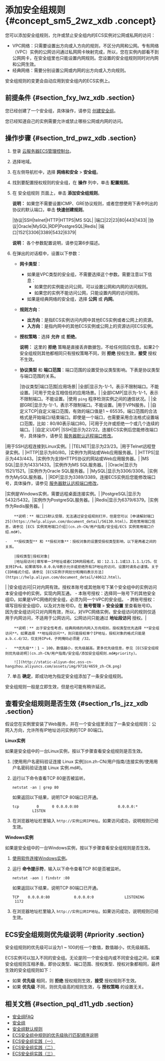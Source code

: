 # 添加安全组规则 {#concept_sm5_2wz_xdb .concept}

您可以添加安全组规则，允许或禁止安全组内的ECS实例对公网或私网的访问：

-   VPC网络：只需要设置出方向或入方向的规则，不区分内网和公网。专有网络（VPC）实例的公网访问通过私网网卡映射完成，所以，您在实例内部看不到公网网卡，在安全组里也只能设置内网规则。您设置的安全组规则同时对内网和公网生效。
-   经典网络：需要分别设置公网或内网的出方向或入方向规则。

安全组规则的变更会自动应用到安全组内的ECS实例上。

## 前提条件 {#section_fxy_lwz_xdb .section}

您已经创建了一个安全组，具体操作，请参见 [创建安全组](cn.zh-CN/用户指南/安全组/创建安全组.md#)。

您已经知道自己的实例需要允许或禁止哪些公网或内网的访问。

## 操作步骤 {#section_trd_pwz_xdb .section}

1.  登录 [云服务器ECS管理控制台](https://ecs.console.aliyun.com/#/home)。
2.  选择地域。
3.  在左侧导航栏中，选择 **网络和安全** \> **安全组**。
4.  找到要配置授权规则的安全组，在 **操作** 列中，单击 **配置规则**。
5.  在 安全组规则 页面上，单击 **添加安全组规则**。

    **说明：** 如果您不需要设置ICMP、GRE协议规则，或者您想使用下表中列出的协议的默认端口，单击 **快速创建规则**。

    |协议|SSH|telnet|HTTP|HTTPS|MS SQL|
    |端口|22|23|80|443|1433|
    |协议|Oracle|MySQL|RDP|PostgreSQL|Redis|
    |端口|1521|3306|3389|5432|6379|

    **说明：** 各个参数配置说明，请参见第6步描述。

6.  在弹出的对话框中，设置以下参数：
    -   **网卡类型**：
        -   如果是VPC类型的安全组，不需要选择这个参数。需要注意以下信息：
            -   如果您的实例能访问公网，可以设置公网和内网的访问规则。
            -   如果您的实例不能访问公网，只能设置内网的访问规则。
        -   如果是经典网络的安全组，选择 **公网** 或 **内网**。
    -   **规则方向**：
        -   **出方向**：是指ECS实例访问内网中其他ECS实例或者公网上的资源。
        -   **入方向**：是指内网中的其他ECS实例或公网上的资源访问ECS实例。
    -   **授权策略**：选择 **允许** 或 **拒绝**。

        **说明：** 这里的 **拒绝** 策略是直接丢弃数据包，不给任何回应信息。如果2个安全组规则其他都相同只有授权策略不同，则 **拒绝** 授权生效，**接受** 授权不生效。

    -   **协议类型** 和 **端口范围**：端口范围的设置受协议类型影响。下表是协议类型与端口范围的关系。

        |协议类型|端口范围|应用场景|
        |全部|显示为-1/-1，表示不限制端口。不能设置。|可用于完全互相信任的应用场景。|
        |全部ICMP|显示为-1/-1，表示不限制端口。不能设置。|使用 `ping` 程序检测实例之间的通信状况。|
        |全部GRE|显示为-1/-1，表示不限制端口。不能设置。|用于VPN服务。|
        |自定义TCP|自定义端口范围，有效的端口值是1 ~ 65535，端口范围的合法格式是开始端口/结束端口。即使是一个端口，也需要采用合法格式设置端口范围，比如：80/80表示端口80。|可用于允许或拒绝一个或几个连续的端口。|
        |自定义UDP|
        |SSH|显示为22/22。连接ECS实例后您能修改端口号，具体操作，请参见 [服务器默认远程端口修改](https://help.aliyun.com/document_detail/51644.html)。

|用于SSH远程连接到Linux实例。|
        |TELNET|显示为23/23。|用于Telnet远程登录实例。|
        |HTTP|显示为80/80。|实例作为网站或Web应用服务器。|
        |HTTPS|显示为443/443。|实例作为支持HTTPS协议的网站或Web应用服务器。|
        |MS SQL|显示为1433/1433。|实例作为MS SQL服务器。|
        |Oracle|显示为1521/1521。|实例作为Oracle SQL服务器。|
        |MySQL|显示为3306/3306。|实例作为MySQL服务器。|
        |RDP|显示为3389/3389。连接ECS实例后您能修改端口号，具体操作，请参见 [服务器默认远程端口修改](https://help.aliyun.com/document_detail/51644.html)。

|实例是Windows实例，需要远程桌面连接实例。|
        |PostgreSQL|显示为5432/5432。|实例作为PostgreSQL服务器。|
        |Redis|显示为6379/6379。|实例作为Redis服务器。|

        **说明：** 端口25默认受限，无法通过安全组规则打开，但是您可以 [申请解封端口25](https://help.aliyun.com/document_detail/56130.html)。其他常用端口信息，请参见 [ECS 实例常用端口介绍](cn.zh-CN/用户指南/安全组/ECS 实例常用端口介绍.md#)。

    -   **授权类型** 和 **授权对象**：授权对象的设置受授权类型影响，以下是两者之间的关系。

        |授权类型|授权对象|
        |地址段访问|填写单一IP地址或者CIDR网段格式，如：12.1.1.1或13.1.1.1/25。仅支持IPv4。如果填写0.0.0.0/0表示允许或拒绝所有IP地址的访问，设置时请务必谨慎。关于CIDR格式介绍，请参见 [ECS实例子网划分和掩码表示方法](https://help.aliyun.com/document_detail/40612.html)。

|
        |安全组访问|只对内网有效。授权本账号或其他账号下某个安全组中的实例访问本安全组中的实例，实现内网互通。        -   本账号授权：选择同一账号下的其他安全组ID。如果是VPC网络的安全组，必须为同一个VPC的安全组。
        -   跨账号授权：填写目标安全组ID，以及对方账号ID。在 **账号管理** \> **安全设置** 里查看账号ID。
因为安全组访问只对内网有效，所以，对VPC网络实例，安全组访问的规则仅适用于内网访问，不适用于公网访问。公网访问只能通过 **地址段访问** 授权。|

        **说明：** 出于安全性考虑，经典网络的内网入方向规则，授权类型优先选择 **安全组访问**。如果选择 **地址段访问**，则只能授权单个IP地址，授权对象的格式只能是 a.b.c.d/32，仅支持IPv4，子网掩码必须是 /32。

    -   **优先级**：1 ~ 100，数值越小，优先级越高。更多优先级信息，参见 [ECS安全组规则优先级说明](cn.zh-CN/用户指南/安全组/添加安全组规则.md#priority)。

        ![](http://static-aliyun-doc.oss-cn-hangzhou.aliyuncs.com/assets/img/9718/4659_zh-CN.png)

7.  单击 **确定**，即成功地为指定安全组添加了一条安全组规则。

安全组规则一般是立即生效，但是也可能有稍许延迟。

## 查看安全组规则是否生效 {#section_r1s_jzz_xdb .section}

假设您在实例里安装了Web服务，并在一个安全组里添加了一条安全组规则：公网入方向，允许所有IP地址访问实例的TCP 80端口。

**Linux实例**

如果是安全组中的一台Linux实例，按以下步骤查看安全组规则是否生效。

1.  [使用用户名密码验证连接 Linux 实例](cn.zh-CN/用户指南/连接实例/使用用户名密码验证连接 Linux 实例.md#)。
2.  运行以下命令查看TCP 80是否被监听。

    ```
    netstat -an | grep 80
    ```

    如果返回以下结果，说明TCP 80端口已开通。

    ```
    tcp        0      0 0.0.0.0:80                  0.0.0.0:*                   LISTEN
    ```

3.  在浏览器地址栏里输入 `http://实例公网IP地址`。如果访问成功，说明规则已经生效。

**Windows实例**

如果是安全组中的一台Windows实例，按以下步骤查看安全组规则是否生效。

1.  [使用软件连接Windows实例](cn.zh-CN/用户指南/连接实例/使用软件连接Windows实例.md#)。
2.  运行 **命令提示符**，输入以下命令查看TCP 80是否被监听。

    ```
    netstat -aon | findstr :80
    ```

    如果返回以下结果，说明TCP 80端口已开通。

    ```
    TCP    0.0.0.0:80           0.0.0.0:0              LISTENING       1172
    ```

3.  在浏览器地址栏里输入 `http://实例公网IP地址`。如果访问成功，说明规则已经生效。

## ECS安全组规则优先级说明 {#priority .section}

安全组规则的优先级可以设为1 ~ 100的任一个数值，数值越小，优先级越高。

ECS实例可以加入不同的安全组。无论是同一个安全组内或不同安全组之间，如果安全组规则互相矛盾，即协议类型、端口范围、授权类型、授权对象都相同，最终生效的安全组规则如下：

-   如果 **优先级** 相同，则 **拒绝** 授权规则生效，**接受** 授权规则不生效。
-   如果 **优先级** 不同，则优先级高的规则生效，与 **授权策略** 的设置无关。

## 相关文档 {#section_pql_d11_ydb .section}

-   [安全组FAQ](https://help.aliyun.com/document_detail/40570.html)
-   [安全组](../cn.zh-CN/产品简介/网络和安全性/安全组.md#)
-   [安全组默认规则](cn.zh-CN/用户指南/安全组/安全组默认规则.md#)
-   [ECS安全组中规则的优先级执行匹配顺序说明](https://help.aliyun.com/document_detail/40642.html)
-   [ECS安全组实践（一）](https://help.aliyun.com/document_detail/51170.html)
-   [ECS安全组实践（二）](https://help.aliyun.com/document_detail/51171.html)
-   [ECS安全组实践（三）](https://help.aliyun.com/document_detail/53141.html)

